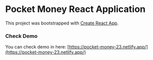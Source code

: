 # Pocket Money React Application

This project was bootstrapped with [Create React App](https://github.com/facebook/create-react-app).

### Check Demo

You can check demo in here: [https://pocket-money-23.netlify.app/](https://pocket-money-23.netlify.app/)

